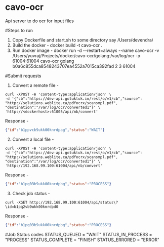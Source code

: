 # cavo-ocr
Api server to do ocr for input files

#Steps to run

1. Copy Dockerfile and start.sh to some directory say /Users/devendra/
2. Build the docker - docker build -t cavo-ocr .
3. Run docker image - docker run -d --restart=always --name cavo-ocr -v /Users/yuvraj/Projects/docker/cavo-ocr/golang:/var/log/ocr -p 61004:61004 cavo-ocr golang b0a6c855dca8548243707ea4552a7015ca392fad 2 3 61004

#Submit requests

1. Convert a remote file - 
``` curl
curl -XPOST -H 'content-type:application/json' \
-d '{"cb":"https://dev-api.gotuktuk.in/rest/o/v1/cb","source": "http://solutions.weblite.ca/pdfocrx/scansmpl.pdf", "destination":"/var/log/ocr/converted1"}' \
'http://<dockerhost>:61005/api/nb/convert'
```
Response - 
``` json
{"id":"b1ppvcb9ukk00knrdpag","status":"WAIT"}
```

2. Convert a local file -
``` curl
curl -XPOST -H 'content-type:application/json' \
-d '{"cb":"https://dev-api.gotuktuk.in/rest/o/v1/cb","source": "http://solutions.weblite.ca/pdfocrx/scansmpl.pdf", "destination":"/var/log/ocr/converted1"}' \
'http://192.168.99.100:61004/api/nb/convert'
```
Response -
``` json
{"id":"b1pq03b9ukk00knrdpbg","status":"PROCESS"}
```

3. Check job status -
``` curl
curl -XGET http://192.168.99.100:61004/api/status\?\id=b1pq2vb9ukk00knrdpd0
```
Response -
``` json
{"id":"b1pq03b9ukk00knrdpbg","status":"PROCESS"}
```

#Job Status codes
STATUS_QUEUED     = "WAIT"
STATUS_IN_PROCESS = "PROCESS"
STATUS_COMPLETE   = "FINISH"
STATUS_ERRORED    = "ERROR"
